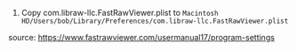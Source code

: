1. Copy com.libraw-llc.FastRawViewer.plist to `Macintosh HD/Users/bob/Library/Preferences/com.libraw-llc.FastRawViewer.plist`

source: https://www.fastrawviewer.com/usermanual17/program-settings
